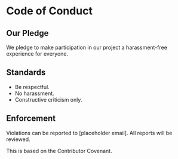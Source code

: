 # Code of Conduct

## Our Pledge

We pledge to make participation in our project a harassment-free experience for everyone.

## Standards

- Be respectful.
- No harassment.
- Constructive criticism only.

## Enforcement

Violations can be reported to [placeholder email]. All reports will be reviewed.

This is based on the Contributor Covenant.
